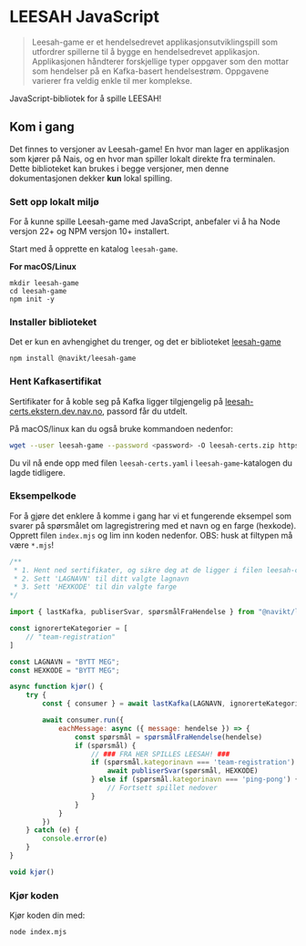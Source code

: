 # LEESAH JavaScript

> Leesah-game er et hendelsedrevet applikasjonsutviklingspill som utfordrer spillerne til å bygge en hendelsedrevet applikasjon. 
> Applikasjonen håndterer forskjellige typer oppgaver som den mottar som hendelser på en Kafka-basert hendelsestrøm. 
> Oppgavene varierer fra veldig enkle til mer komplekse.

JavaScript-bibliotek for å spille LEESAH!

## Kom i gang

Det finnes to versjoner av Leesah-game!
En hvor man lager en applikasjon som kjører på Nais, og en hvor man spiller lokalt direkte fra terminalen.
Dette biblioteket kan brukes i begge versjoner, men denne dokumentasjonen dekker **kun** lokal spilling.

### Sett opp lokalt miljø

For å kunne spille Leesah-game med JavaScript, anbefaler vi å ha Node versjon 22+ og NPM versjon 10+ installert.

Start med å opprette en katalog `leesah-game`.

**For macOS/Linux**
```
mkdir leesah-game
cd leesah-game
npm init -y
```

### Installer biblioteket

Det er kun en avhengighet du trenger, og det er biblioteket [leesah-game](https://www.npmjs.com/package/@navikt/leesah-game)

```shell
npm install @navikt/leesah-game
```

### Hent Kafkasertifikat

Sertifikater for å koble seg på Kafka ligger tilgjengelig på [leesah-certs.ekstern.dev.nav.no](https://leesah-certs.ekstern.dev.nav.no), passord får du utdelt.

På macOS/linux kan du også bruke kommandoen nedenfor:
```bash
wget --user leesah-game --password <password> -O leesah-certs.zip https://leesah-certs.ekstern.dev.nav.no && unzip leesah-certs.zip
```

Du vil nå ende opp med filen `leesah-certs.yaml` i `leesah-game`-katalogen du lagde tidligere.

### Eksempelkode
For å gjøre det enklere å komme i gang har vi et fungerende eksempel som svarer på spørsmålet om lagregistrering med et navn og en farge (hexkode).
Opprett filen `index.mjs` og lim inn koden nedenfor. OBS: husk at filtypen må være `*.mjs`!

```js
/**
 * 1. Hent ned sertifikater, og sikre deg at de ligger i filen leesah-certs.yaml
 * 2. Sett 'LAGNAVN' til ditt valgte lagnavn
 * 3. Sett 'HEXKODE' til din valgte farge
*/

import { lastKafka, publiserSvar, spørsmålFraHendelse } from "@navikt/leesah-game";

const ignorerteKategorier = [
    // "team-registration"
]

const LAGNAVN = "BYTT MEG";
const HEXKODE = "BYTT MEG";

async function kjør() {
    try {
        const { consumer } = await lastKafka(LAGNAVN, ignorerteKategorier)

        await consumer.run({
            eachMessage: async ({ message: hendelse }) => {
                const spørsmål = spørsmålFraHendelse(hendelse)
                if (spørsmål) {
                    // ### FRA HER SPILLES LEESAH! ###
                    if (spørsmål.kategorinavn === 'team-registration') {
                        await publiserSvar(spørsmål, HEXKODE)
                    } else if (spørsmål.kategorinavn === 'ping-pong') {
                        // Fortsett spillet nedover
                    }
                }
            }
        })
    } catch (e) {
        console.error(e)
    }
}

void kjør()
```

### Kjør koden

Kjør koden din med:
```shell
node index.mjs
```